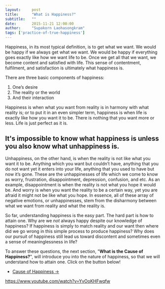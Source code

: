 ```yaml
---
layout:     post
title:      "What is Happiness?"
subtitle:   ""
date:       2015-11-21 12:00:00
author:     "Supakorn Laohasongkram"
tags: ['practice-of-true-happiness']
---
```


Happiness, in its most typical definition, is to get what we want. We would be happy if we always get what we want. We would be happy if everything goes exactly like how we want life to be. Once we get all that we want, we become content and satisfied with life. This sense of contentment, fulfilment, and satisfaction is ultimately what happiness is.

There are three basic components of happiness:

<ol>
	<li>One’s desire</li>
	<li>The reality or the world</li>
	<li>And their interaction</li>
</ol>

Happiness is when what you want from reality is in harmony with what reality is; or to put it in an even simpler term, happiness is when life is exactly like how you want it to be. There is nothing that you want more or less. Life is just perfect as it is.

<h2>It's impossible to know what happiness is unless you also know what unhappiness is.</h2>

Unhappiness, on the other hand, is when the reality is not like what you want it to be. Anything which you want but couldn’t have, anything that you do not want yet it enters into your life, anything that you used to have but now it’s gone. These are the unhappinesses of life which we come to know as worry, frustration, disappointment, depression, confusion, and etc. As an example, disappointment is when the reality is not what you hope it would be. And worry is when you want the reality to be a certain way, yet you are afraid it might not be like what you hope. In essence, all of these array of negative emotions, or unhappinesses, stem from the disharmony between what we want from reality and what the reality is.

So far, understanding happiness is the easy part. The hard part is how to attain one. Why are we <em>not</em> always happy despite our knowledge of happiness? If happiness is simply to match reality and our want then where did we go wrong in this simple process to produce happiness? Why does our pursuit of happiness still lead us toward discontent and sometimes even a sense of meaninglessness in life?

To answer these questions, the next section, "<strong>What is the Cause of Happiness?</strong>", will introduce you into the nature of happiness, so that we will understand how to attain one. Click on the button below!

<div>
	<ul class="pager">
<!--                     <li class="previous">
                        <a href="1" data-toggle="tooltip" data-placement="top" title="1">&larr; Previous Post</a>
                      </li> -->
                      <li class="next">
                      	<a href="/principles_of_happiness/cause_of_happiness" data-toggle="tooltip" data-placement="top" title="Cause of Happiness">Cause of Happiness &rarr;</a>
                      </li>
                    </ul>
                  </div>

https://www.youtube.com/watch?v=YvOoKHFwqfw

